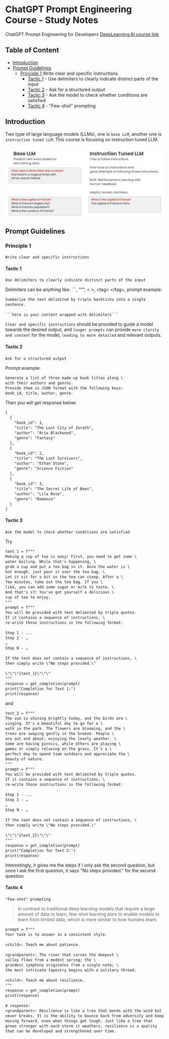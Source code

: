 # ChatGPT Prompt Engineering Course - Study Notes
ChatGPT Prompt Engineering for Developers [DeepLearning.AI course link](https://learn.deeplearning.ai/chatgpt-prompt-eng)

## Table of Content

- [Introduction](#introduction)
- [Prompt Guidelines](#prompt-guidelines)
    - [Principle 1](#principle-1) Write clear and specific instructions
        - [Tactic 1](#tactic-1) - Use delimiters to clearly indicate distinct parts of the input
        - [Tactic 2](#tactic-2) - Ask for a structured output
        - [Tactic 3](#tactic-3) - Ask the model to check whether conditions are satisfied
        - [Tactic 4](#tactic-4) - "Few-shot" prompting


## Introduction

Two type of large language models (LLMs), one is `base LLM`, another one is `instruction tuned LLM`. This course is focusing on instruction tuned LLM.

![two-llms](images/llms.png)

## Prompt Guidelines

### Principle 1

`Write clear and specific instructions`

#### Tactic 1

`Use delimiters to clearly indicate distinct parts of the input`

Delimiters can be anything like: ```, """, < >, \<tag> \</tag>, prompt example:

```
Summarize the text delimited by triple backticks into a single sentence. 

```here is your content wrapped with delimiters```
```

`Clear and specific instructions` should be provided to guide a model towards the desired output, and `longer prompts` can provide `more clarity and context` for the model, `leading to more detailed` and relevant outputs.

#### Tactic 2

`Ask for a structured output`

Prompt example:
```
Generate a list of three made-up book titles along \ 
with their authors and genres. 
Provide them in JSON format with the following keys: 
book_id, title, author, genre.
```

Then you will get response below:

```
[
  {
    "book_id": 1,
    "title": "The Lost City of Zorath",
    "author": "Aria Blackwood",
    "genre": "Fantasy"
  },
  {
    "book_id": 2,
    "title": "The Last Survivors",
    "author": "Ethan Stone",
    "genre": "Science Fiction"
  },
  {
    "book_id": 3,
    "title": "The Secret Life of Bees",
    "author": "Lila Rose",
    "genre": "Romance"
  }
]
```
#### Tactic 3
`Ask the model to check whether conditions are satisfied`

Try 
```
text_1 = f"""
Making a cup of tea is easy! First, you need to get some \ 
water boiling. While that's happening, \ 
grab a cup and put a tea bag in it. Once the water is \ 
hot enough, just pour it over the tea bag. \ 
Let it sit for a bit so the tea can steep. After a \ 
few minutes, take out the tea bag. If you \ 
like, you can add some sugar or milk to taste. \ 
And that's it! You've got yourself a delicious \ 
cup of tea to enjoy.
"""
prompt = f"""
You will be provided with text delimited by triple quotes. 
If it contains a sequence of instructions, \ 
re-write those instructions in the following format:

Step 1 - ...
Step 2 - …
…
Step N - …

If the text does not contain a sequence of instructions, \ 
then simply write \"No steps provided.\"

\"\"\"{text_1}\"\"\"
"""
response = get_completion(prompt)
print("Completion for Text 1:")
print(response)
```

and

```
text_2 = f"""
The sun is shining brightly today, and the birds are \
singing. It's a beautiful day to go for a \ 
walk in the park. The flowers are blooming, and the \ 
trees are swaying gently in the breeze. People \ 
are out and about, enjoying the lovely weather. \ 
Some are having picnics, while others are playing \ 
games or simply relaxing on the grass. It's a \ 
perfect day to spend time outdoors and appreciate the \ 
beauty of nature.
"""
prompt = f"""
You will be provided with text delimited by triple quotes. 
If it contains a sequence of instructions, \ 
re-write those instructions in the following format:

Step 1 - ...
Step 2 - …
…
Step N - …

If the text does not contain a sequence of instructions, \ 
then simply write \"No steps provided.\"

\"\"\"{text_2}\"\"\"
"""
response = get_completion(prompt)
print("Completion for Text 2:")
print(response)
```

Interestingly, it gives me the steps if I only ask the second question, but once I ask the first question, it says "No steps provided." for the second question.

#### Tactic 4

`"Few-shot" prompting`

>In contrast to traditional deep learning models that require a large amount of data to learn, few-shot learning aims to enable models to learn from limited data, which is more similar to how humans learn.

```
prompt = f"""
Your task is to answer in a consistent style.

<child>: Teach me about patience.

<grandparent>: The river that carves the deepest \ 
valley flows from a modest spring; the \ 
grandest symphony originates from a single note; \ 
the most intricate tapestry begins with a solitary thread.

<child>: Teach me about resilience.
"""
response = get_completion(prompt)
print(response)

# response:
<grandparent>: Resilience is like a tree that bends with the wind but never breaks. It is the ability to bounce back from adversity and keep moving forward, even when things get tough. Just like a tree that grows stronger with each storm it weathers, resilience is a quality that can be developed and strengthened over time.
```
